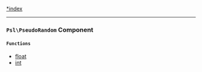 <!--
    This markdown file was generated using `docs/documenter.php`.

    Any edits to it will likely be lost.
-->

[*index](./../README.md)

---

### `Psl\PseudoRandom` Component

#### `Functions`

- [float](./../../src/Psl/PseudoRandom/float.php#L14)
- [int](./../../src/Psl/PseudoRandom/int.php#L19)


